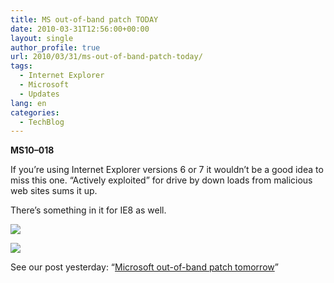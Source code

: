```yaml
---
title: MS out-of-band patch TODAY
date: 2010-03-31T12:56:00+00:00
layout: single
author_profile: true
url: 2010/03/31/ms-out-of-band-patch-today/
tags:
  - Internet Explorer
  - Microsoft
  - Updates
lang: en
categories: 
  - TechBlog
---
```

**MS10–018**

If you’re using Internet Explorer versions 6 or 7 it wouldn’t be a good idea to miss this one. “Actively exploited” for drive by down loads from malicious web sites sums it up.

There’s something in it for IE8 as well.

[![](http://3.bp.blogspot.com/_vaUVXcmC3OI/S7M_BbjlU8I/AAAAAAAABbY/5ST9hwwca0U/s400/MS_update_1.JPG)](http://3.bp.blogspot.com/_vaUVXcmC3OI/S7M_BbjlU8I/AAAAAAAABbY/5ST9hwwca0U/s1600-h/MS_update_1.JPG)

[![](http://1.bp.blogspot.com/_vaUVXcmC3OI/S7M_CUyjsFI/AAAAAAAABbc/Glq7Rp9d468/s400/MS_update_2.JPG)](http://1.bp.blogspot.com/_vaUVXcmC3OI/S7M_CUyjsFI/AAAAAAAABbc/Glq7Rp9d468/s1600-h/MS_update_2.JPG)

See our post yesterday: “[Microsoft out-of-band patch tomorrow](http://boelectronic.blogspot.com/2010/03/microsoft-out-of-band-patch-tomorrow.html)”